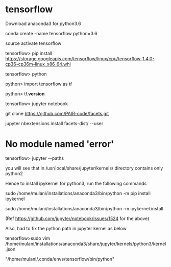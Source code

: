 # tensorflow

Download anaconda3 for python3.6

conda create -name tensorflow python=3.6

source activate tensorflow

tensorflow> pip install https://storage.googleapis.com/tensorflow/linux/cpu/tensorflow-1.4.0-cp36-cp36m-linux_x86_64.whl

tensorflow> python

python> import tensorflow as tf

python> tf.__version__

tensorflow> jupyter notebook

git clone https://github.com/PAIR-code/facets.git

jupyter nbextensions install facets-dist/ --user


# No module named 'error'

tensorflow> jupyter --paths

you will see that in /usr/local/share/jupyter/kernels/ directory contains only python2

Hence to install ipykernel for python3, run the following commands


sudo /home/mulani/installations/anaconda3/bin/python -m pip install ipykernel

sudo /home/mulani/installations/anaconda3/bin/python -m ipykernel install

(Ref https://github.com/jupyter/notebook/issues/1524 for the above)

Also, had to fix the python path in jupyter kernel as below

tensorflow>sudo vim /home/mulani/installations/anaconda3/share/jupyter/kernels/python3/kernel.json

"/home/mulani/.conda/envs/tensorflow/bin/python"
